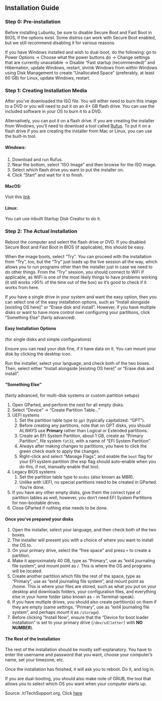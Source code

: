 ## Installation Guide

### Step 0: Pre-installation

Before installing Lubuntu, be sure to disable Secure Boot and Fast Boot in BIOS, if the options exist. Some distros can work with Secure Boot enabled, but we still recommend disabling it for various reasons.

If you have Windows installed and wish to dual-boot, do the following: go to Power Options -> Choose what the power buttons do -> Change settings that are currently unavailable -> Disable “Fast startup (recommended)” and Hibernation, update Windows, restart, shrink Windows from within Windows using Disk Management to create “Unallocated Space” (preferably, at least 60 GB) for Linux, update Windows, restart.

### Step 1: Creating Installation Media

After you’ve downloaded the ISO file. You will either need to burn this image to a DVD or you will need to put it on an 4+ GB flash drive. You can use the included software in your OS to burn it to a DVD.

Alternatively, you can put it on a flash drive. If you are creating the installer from Windows, you’ll need to download a tool called [Rufus](https://rufus.akeo.ie/). To put it on a flash drive if you are creating the installer from Mac or Linux, you can use the built-in tool.

##### Windows:

1. Download and run Rufus.
2. Near the bottom, select “ISO Image” and then browse for the ISO image.
3. Select which flash drive you want to put the installer on.
4. Click “Start” and wait for it to finish.

#### MacOS:

Visit this [link](https://tutorials.ubuntu.com/tutorial/tutorial-create-a-usb-stick-on-macos)

#### Linux:

You can use inbuilt Startup Disk Creator to do it.

### Step 2: The Actual Installation

Reboot the computer and select the flash drive or DVD. If you disabled Secure Boot and Fast Boot in BIOS (if applicable), this should be easy.

When the image boots, select “Try”. You can proceed with the installation from “Try”, too, but the “Try” just loads up the live session all the way, which allows you to run programs other than the installer just in case we need to do other things. From the “Try” session, you should connect to WiFi if applicable, as WiFi is one of the most likely things to have problems working (it still works >95% of the time out of the box) so it’s good to check if it works from here.

If you have a single drive in your system and want the easy option, then you can select one of the easy installation options, such as “Install alongside [existing OS here]” or “Erase disk and install”. However, if you have multiple disks or want to have more control over configuring your partitions, click “Something Else” (fairly advanced).

#### Easy Installation Options

(for single disks and simple configurations)

Ensure you can read your disk fine, if it have data on it. You can mount your disk by clicking the desktop icon.

Run the installer, select your language, and check both of the two boxes. Then, select either “Install alongside [existing OS here]” or “Erase disk and install”.

#### “Something Else”

(fairly advanced, for multi-disk systems or custom partition setups)

1. Open GParted, and perform the next for all empty disks.
2. Select “Device” -> “Create Partition Table…”
 1. UEFI systems
    1. Set the partition table type to `gpt` (typically capitalized: “GPT”).
    2. Before creating any partitions, note that on GPT disks, you should ALWAYS use **Primary** rather than Logical or Extended partitions.
    3. Create an EFI System Partition, about 1 GB, create as “Primary Partition”, file system `fat32`, with a name of “EFI System Partition”.
    4. Always after making changes to partitions, you have to click the green check mark to apply the changes.
    5. Right-click and select “Manage Flags”, and enable the `boot` flag for your EFI system partition (the esp flag should auto-enable when you do this, if not, manually enable that too).
 2. Legacy BIOS systems
    1. Set the partition table type to `msdos` (also known as MBR).
    2. Unlike with UEFI, no special partitions need to be created in GParted. You’re done.
3. If you have any other empty disks, give them the correct type of partition tables as well, however, you don’t need EFI System Partitions for non-bootable drives.
4. Close GParted if nothing else needs to be done.

#### Once you’ve prepared your disks

1. Open the installer, select your language, and then check both of the two boxes.
2. The installer will present you with a choice of where you want to install the OS to.
3. On your primary drive, select the “free space” and press `+` to create a partition.
4. Make it approximately 40 GB, type as “Primary”, use as “ext4 journaling file system”, and mount point as /. This is where the OS and programs will be located.
5. Create another partition which fills the rest of the space, type as “Primary”, use as “ext4 journaling file system”, and mount point as /home. This is where your files are stored, such as what you put on your desktop and downloads folders, your configuration files, and everything else in your home folder (also known as `~` in Terminal-speak).
6. If you have multiple drives, you should also create partition(s) on them if they are empty (same settings, “Primary”, use as “ext4 journaling file system”, and perhaps mount it as `/storage`).
7. Before clicking “Install Now”, ensure that the “Device for boot loader installation” is set to your primary drive (`/dev/sd[letter]` with **NO NUMBER**).

#### The Rest of the Installation

The rest of the installation should be mostly self-explanatory. You have to enter the username and password that you want, choose your computer’s name, set your timezone, etc.

Once the installation has finished, it will ask you to reboot. Do it, and log in.

If you are dual-booting, you should also make note of GRUB, the tool that allows you to select which OS you want when your computer starts up.

Source: /r/TechSupport.org, Click [here](https://rtechsupport.org/kb/linux-installation/)

